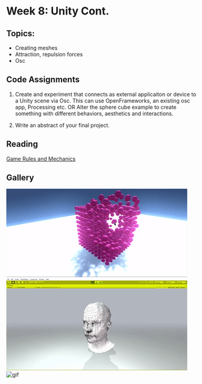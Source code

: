 # Week 8: Unity Cont.

## Topics:

- Creating meshes
- Attraction, repulsion forces
- Osc

## Code Assignments

1. Create and experiment that connects as external applicaiton or device to a Unity scene via Osc. This can use OpenFrameworks, an existing osc app, Processing etc. OR Alter the sphere cube example to create something with different behaviors, aesthetics and interactions.

2. Write an abstract of your final project.

## Reading
[Game Rules and Mechanics](https://drive.google.com/a/newschool.edu/file/d/0B75SR8fnd4QkakhjMVlMeFBlWUU/view?usp=sharing)

## Gallery

![gif](https://github.com/baice963/Creative-Coding/blob/master/homework_week8/giphy.gif "ice")
![gif](https://github.com/sonya-irsay/creativecode/blob/master/WEEK_08/week_8_distortion.gif "sanie")
![gif](https://github.com/sonya-irsay/creativecode/blob/master/WEEK_08/week_8.gif "sanie")
